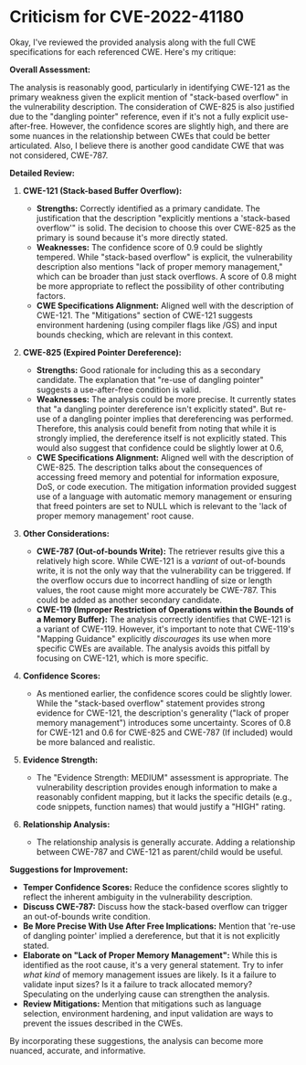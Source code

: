 # Criticism for CVE-2022-41180

Okay, I've reviewed the provided analysis along with the full CWE specifications for each referenced CWE. Here's my critique:

**Overall Assessment:**

The analysis is reasonably good, particularly in identifying CWE-121 as the primary weakness given the explicit mention of "stack-based overflow" in the vulnerability description. The consideration of CWE-825 is also justified due to the "dangling pointer" reference, even if it's not a fully explicit use-after-free. However, the confidence scores are slightly high, and there are some nuances in the relationship between CWEs that could be better articulated. Also, I believe there is another good candidate CWE that was not considered, CWE-787.

**Detailed Review:**

1.  **CWE-121 (Stack-based Buffer Overflow):**

    *   **Strengths:** Correctly identified as a primary candidate. The justification that the description "explicitly mentions a 'stack-based overflow'" is solid. The decision to choose this over CWE-825 as the primary is sound because it's more directly stated.
    *   **Weaknesses:** The confidence score of 0.9 could be slightly tempered. While "stack-based overflow" is explicit, the vulnerability description also mentions "lack of proper memory management," which can be broader than just stack overflows. A score of 0.8 might be more appropriate to reflect the possibility of other contributing factors.
    *   **CWE Specifications Alignment:** Aligned well with the description of CWE-121.  The "Mitigations" section of CWE-121 suggests environment hardening (using compiler flags like /GS) and input bounds checking, which are relevant in this context.

2.  **CWE-825 (Expired Pointer Dereference):**

    *   **Strengths:** Good rationale for including this as a secondary candidate. The explanation that "re-use of dangling pointer" suggests a use-after-free condition is valid.
    *   **Weaknesses:** The analysis could be more precise.  It currently states that "a dangling pointer dereference isn't explicitly stated". But re-use of a dangling pointer implies that dereferencing was performed. Therefore, this analysis could benefit from noting that while it is strongly implied, the dereference itself is not explicitly stated. This would also suggest that confidence could be slightly lower at 0.6,
    *   **CWE Specifications Alignment:** Aligned well with the description of CWE-825.  The description talks about the consequences of accessing freed memory and potential for information exposure, DoS, or code execution. The mitigation information provided suggest use of a language with automatic memory management or ensuring that freed pointers are set to NULL which is relevant to the 'lack of proper memory management' root cause.

3.  **Other Considerations:**

    *   **CWE-787 (Out-of-bounds Write):** The retriever results give this a relatively high score. While CWE-121 is a *variant* of out-of-bounds write, it is not the only way that the vulnerability can be triggered. If the overflow occurs due to incorrect handling of size or length values, the root cause might more accurately be CWE-787. This could be added as another secondary candidate.
    *   **CWE-119 (Improper Restriction of Operations within the Bounds of a Memory Buffer):** The analysis correctly identifies that CWE-121 is a variant of CWE-119. However, it's important to note that CWE-119's "Mapping Guidance" explicitly *discourages* its use when more specific CWEs are available. The analysis avoids this pitfall by focusing on CWE-121, which is more specific.

4.  **Confidence Scores:**

    *   As mentioned earlier, the confidence scores could be slightly lower. While the "stack-based overflow" statement provides strong evidence for CWE-121, the description's generality ("lack of proper memory management") introduces some uncertainty. Scores of 0.8 for CWE-121 and 0.6 for CWE-825 and CWE-787 (If included) would be more balanced and realistic.

5.  **Evidence Strength:**

    *   The "Evidence Strength: MEDIUM" assessment is appropriate. The vulnerability description provides enough information to make a reasonably confident mapping, but it lacks the specific details (e.g., code snippets, function names) that would justify a "HIGH" rating.

6.  **Relationship Analysis:**

    *   The relationship analysis is generally accurate. Adding a relationship between CWE-787 and CWE-121 as parent/child would be useful.

**Suggestions for Improvement:**

*   **Temper Confidence Scores:** Reduce the confidence scores slightly to reflect the inherent ambiguity in the vulnerability description.
*   **Discuss CWE-787:** Discuss how the stack-based overflow can trigger an out-of-bounds write condition.
*   **Be More Precise With Use After Free Implications:** Mention that 're-use of dangling pointer' implied a dereference, but that it is not explicitly stated.
*   **Elaborate on "Lack of Proper Memory Management":** While this is identified as the root cause, it's a very general statement. Try to infer *what kind* of memory management issues are likely. Is it a failure to validate input sizes? Is it a failure to track allocated memory? Speculating on the underlying cause can strengthen the analysis.
*   **Review Mitigations:** Mention that mitigations such as language selection, environment hardening, and input validation are ways to prevent the issues described in the CWEs.

By incorporating these suggestions, the analysis can become more nuanced, accurate, and informative.